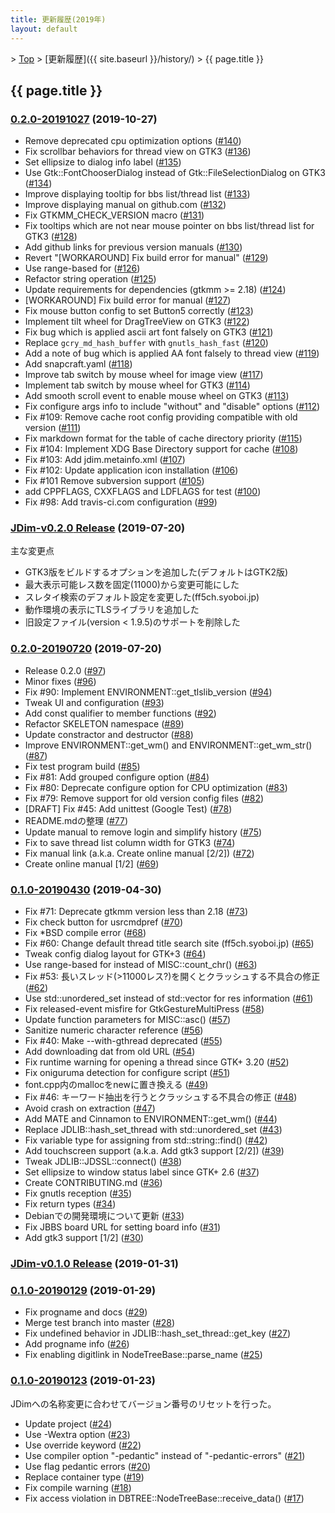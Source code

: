 ```yaml
---
title: 更新履歴(2019年)
layout: default
---
```


&gt; [Top](../) &gt; [更新履歴]({{ site.baseurl }}/history/) &gt; {{ page.title }}

## {{ page.title }}


<a name="0.2.0-20191027"></a>
### [0.2.0-20191027](https://github.com/JDimproved/JDim/compare/JDim-v0.2.0...362b797d53f) (2019-10-27)
- Remove deprecated cpu optimization options
  ([#140](https://github.com/JDimproved/JDim/pull/140))
- Fix scrollbar behaviors for thread view on GTK3
  ([#136](https://github.com/JDimproved/JDim/pull/136))
- Set ellipsize to dialog info label
  ([#135](https://github.com/JDimproved/JDim/pull/135))
- Use Gtk::FontChooserDialog instead of Gtk::FileSelectionDialog on GTK3
  ([#134](https://github.com/JDimproved/JDim/pull/134))
- Improve displaying tooltip for bbs list/thread list
  ([#133](https://github.com/JDimproved/JDim/pull/133))
- Improve displaying manual on github.com
  ([#132](https://github.com/JDimproved/JDim/pull/132))
- Fix GTKMM_CHECK_VERSION macro
  ([#131](https://github.com/JDimproved/JDim/pull/131))
- Fix tooltips which are not near mouse pointer on bbs list/thread list for GTK3
  ([#128](https://github.com/JDimproved/JDim/pull/128))
- Add github links for previous version manuals
  ([#130](https://github.com/JDimproved/JDim/pull/130))
- Revert "[WORKAROUND] Fix build error for manual"
  ([#129](https://github.com/JDimproved/JDim/pull/129))
- Use range-based for
  ([#126](https://github.com/JDimproved/JDim/pull/126))
- Refactor string operation
  ([#125](https://github.com/JDimproved/JDim/pull/125))
- Update requirements for dependencies (gtkmm >= 2.18)
  ([#124](https://github.com/JDimproved/JDim/pull/124))
- [WORKAROUND] Fix build error for manual
  ([#127](https://github.com/JDimproved/JDim/pull/127))
- Fix mouse button config to set Button5 correctly
  ([#123](https://github.com/JDimproved/JDim/pull/123))
- Implement tilt wheel for DragTreeView on GTK3
  ([#122](https://github.com/JDimproved/JDim/pull/122))
- Fix bug which is applied ascii art font falsely on GTK3
  ([#121](https://github.com/JDimproved/JDim/pull/121))
- Replace `gcry_md_hash_buffer` with `gnutls_hash_fast`
  ([#120](https://github.com/JDimproved/JDim/pull/120))
- Add a note of bug which is applied AA font falsely to thread view
  ([#119](https://github.com/JDimproved/JDim/pull/119))
- Add snapcraft.yaml
  ([#118](https://github.com/JDimproved/JDim/pull/118))
- Improve tab switch by mouse wheel for image view
  ([#117](https://github.com/JDimproved/JDim/pull/117))
- Implement tab switch by mouse wheel for GTK3
  ([#114](https://github.com/JDimproved/JDim/pull/114))
- Add smooth scroll event to enable mouse wheel on GTK3
  ([#113](https://github.com/JDimproved/JDim/pull/113))
- Fix configure args info to include "without" and "disable" options
  ([#112](https://github.com/JDimproved/JDim/pull/112))
- Fix #109: Remove cache root config providing compatible with old version
  ([#111](https://github.com/JDimproved/JDim/pull/111))
- Fix markdown format for the table of cache directory priority
  ([#115](https://github.com/JDimproved/JDim/pull/115))
- Fix #104: Implement XDG Base Directory support for cache
  ([#108](https://github.com/JDimproved/JDim/pull/108))
- Fix #103: Add jdim.metainfo.xml
  ([#107](https://github.com/JDimproved/JDim/pull/107))
- Fix #102: Update application icon installation
  ([#106](https://github.com/JDimproved/JDim/pull/106))
- Fix #101 Remove subversion support
  ([#105](https://github.com/JDimproved/JDim/pull/105))
- add CPPFLAGS, CXXFLAGS and LDFLAGS for test
  ([#100](https://github.com/JDimproved/JDim/pull/100))
- Fix #98: Add travis-ci.com configuration
  ([#99](https://github.com/JDimproved/JDim/pull/99))


<a name="JDim-v0.2.0"></a>
### [**JDim-v0.2.0** Release](https://github.com/JDimproved/JDim/releases/tag/JDim-v0.2.0) (2019-07-20)
主な変更点
- GTK3版をビルドするオプションを追加した(デフォルトはGTK2版)
- 最大表示可能レス数を固定(11000)から変更可能にした
- スレタイ検索のデフォルト設定を変更した(ff5ch.syoboi.jp)
- 動作環境の表示にTLSライブラリを追加した
- 旧設定ファイル(version < 1.9.5)のサポートを削除した

<a name="0.2.0-20190720"></a>
### [0.2.0-20190720](https://github.com/JDimproved/JDim/compare/79e90c8b2d...JDim-v0.2.0) (2019-07-20)
- Release 0.2.0
  ([#97](https://github.com/JDimproved/JDim/pull/97))
- Minor fixes
  ([#96](https://github.com/JDimproved/JDim/pull/96))
- Fix #90: Implement ENVIRONMENT::get_tlslib_version
  ([#94](https://github.com/JDimproved/JDim/pull/94))
- Tweak UI and configuration
  ([#93](https://github.com/JDimproved/JDim/pull/93))
- Add const qualifier to member functions
  ([#92](https://github.com/JDimproved/JDim/pull/92))
- Refactor SKELETON namespace
  ([#89](https://github.com/JDimproved/JDim/pull/89))
- Update constractor and destructor
  ([#88](https://github.com/JDimproved/JDim/pull/88))
- Improve ENVIRONMENT::get_wm() and ENVIRONMENT::get_wm_str()
  ([#87](https://github.com/JDimproved/JDim/pull/87))
- Fix test program build
  ([#85](https://github.com/JDimproved/JDim/pull/85))
- Fix #81: Add grouped configure option
  ([#84](https://github.com/JDimproved/JDim/pull/84))
- Fix #80: Deprecate configure option for CPU optimization
  ([#83](https://github.com/JDimproved/JDim/pull/83))
- Fix #79: Remove support for old version config files
  ([#82](https://github.com/JDimproved/JDim/pull/82))
- [DRAFT] Fix #45: Add unittest (Google Test)
  ([#78](https://github.com/JDimproved/JDim/pull/78))
- README.mdの整理
  ([#77](https://github.com/JDimproved/JDim/pull/77))
- Update manual to remove login and simplify history
  ([#75](https://github.com/JDimproved/JDim/pull/75))
- Fix to save thread list column width for GTK3
  ([#74](https://github.com/JDimproved/JDim/pull/74))
- Fix manual link (a.k.a. Create online manual [2/2])
  ([#72](https://github.com/JDimproved/JDim/pull/72))
- Create online manual [1/2]
  ([#69](https://github.com/JDimproved/JDim/pull/69))


<a name="0.1.0-20190430"></a>
### [0.1.0-20190430](https://github.com/JDimproved/JDim/compare/JDim-v0.1.0...79e90c8b2d) (2019-04-30)
- Fix #71: Deprecate gtkmm version less than 2.18
  ([#73](https://github.com/JDimproved/JDim/pull/73))
- Fix check button for usrcmdpref
  ([#70](https://github.com/JDimproved/JDim/pull/70))
- Fix \*BSD compile error
  ([#68](https://github.com/JDimproved/JDim/pull/68))
- Fix #60: Change default thread title search site (ff5ch.syoboi.jp)
  ([#65](https://github.com/JDimproved/JDim/pull/65))
- Tweak config dialog layout for GTK+3
  ([#64](https://github.com/JDimproved/JDim/pull/64))
- Use range-based for instead of MISC::count_chr()
  ([#63](https://github.com/JDimproved/JDim/pull/63))
- Fix #53: 長いスレッド(>11000レス?)を開くとクラッシュする不具合の修正
  ([#62](https://github.com/JDimproved/JDim/pull/62))
- Use std::unordered_set instead of std::vector for res information
  ([#61](https://github.com/JDimproved/JDim/pull/61))
- Fix released-event misfire for GtkGestureMultiPress
  ([#58](https://github.com/JDimproved/JDim/pull/58))
- Update function parameters for MISC::asc()
  ([#57](https://github.com/JDimproved/JDim/pull/57))
- Sanitize numeric character reference
  ([#56](https://github.com/JDimproved/JDim/pull/56))
- Fix #40: Make --with-gthread deprecated
  ([#55](https://github.com/JDimproved/JDim/pull/55))
- Add downloading dat from old URL
  ([#54](https://github.com/JDimproved/JDim/pull/54))
- Fix runtime warning for opening a thread since GTK+ 3.20
  ([#52](https://github.com/JDimproved/JDim/pull/52))
- Fix oniguruma detection for configure script
  ([#51](https://github.com/JDimproved/JDim/pull/51))
- font.cpp内のmallocをnewに置き換える
  ([#49](https://github.com/JDimproved/JDim/pull/49))
- Fix #46: キーワード抽出を行うとクラッシュする不具合の修正
  ([#48](https://github.com/JDimproved/JDim/pull/48))
- Avoid crash on extraction
  ([#47](https://github.com/JDimproved/JDim/pull/47))
- Add MATE and Cinnamon to ENVIRONMENT::get_wm()
  ([#44](https://github.com/JDimproved/JDim/pull/44))
- Replace JDLIB::hash_set_thread with std::unordered_set
  ([#43](https://github.com/JDimproved/JDim/pull/43))
- Fix variable type for assigning from std::string::find()
  ([#42](https://github.com/JDimproved/JDim/pull/42))
- Add touchscreen support (a.k.a. Add gtk3 support [2/2])
  ([#39](https://github.com/JDimproved/JDim/pull/39))
- Tweak JDLIB::JDSSL::connect()
  ([#38](https://github.com/JDimproved/JDim/pull/38))
- Set ellipsize to window status label since GTK+ 2.6
  ([#37](https://github.com/JDimproved/JDim/pull/37))
- Create CONTRIBUTING.md
  ([#36](https://github.com/JDimproved/JDim/pull/36))
- Fix gnutls reception
  ([#35](https://github.com/JDimproved/JDim/pull/35))
- Fix return types
  ([#34](https://github.com/JDimproved/JDim/pull/34))
- Debianでの開発環境について更新
  ([#33](https://github.com/JDimproved/JDim/pull/33))
- Fix JBBS board URL for setting board info
  ([#31](https://github.com/JDimproved/JDim/pull/31))
- Add gtk3 support [1/2]
  ([#30](https://github.com/JDimproved/JDim/pull/30))


<a name="JDim-v0.1.0"></a>
### [**JDim-v0.1.0** Release](https://github.com/JDimproved/JDim/releases/tag/JDim-v0.1.0) (2019-01-31)

<a name="0.1.0-20190129"></a>
### [0.1.0-20190129](https://github.com/JDimproved/JDim/compare/f6390b7f97...JDim-v0.1.0) (2019-01-29)
- Fix progname and docs
  ([#29](https://github.com/JDimproved/JDim/pull/29))
- Merge test branch into master
  ([#28](https://github.com/JDimproved/JDim/pull/28))
- Fix undefined behavior in JDLIB::hash_set_thread::get_key
  ([#27](https://github.com/JDimproved/JDim/pull/27))
- Add progname info
  ([#26](https://github.com/JDimproved/JDim/pull/26))
- Fix enabling digitlink in NodeTreeBase::parse_name
  ([#25](https://github.com/JDimproved/JDim/pull/25))


<a name="0.1.0-20190123"></a>
### [0.1.0-20190123](https://github.com/JDimproved/JDim/compare/bb608f24b1...f6390b7f97) (2019-01-23)

JDimへの名称変更に合わせてバージョン番号のリセットを行った。

- Update project
  ([#24](https://github.com/JDimproved/JDim/pull/24))
- Use -Wextra option
  ([#23](https://github.com/JDimproved/JDim/pull/23))
- Use override keyword
  ([#22](https://github.com/JDimproved/JDim/pull/22))
- Use compiler option "-pedantic" instead of "-pedantic-errors"
  ([#21](https://github.com/JDimproved/JDim/pull/21))
- Use flag pedantic errors
  ([#20](https://github.com/JDimproved/JDim/pull/20))
- Replace container type
  ([#19](https://github.com/JDimproved/JDim/pull/19))
- Fix compile warning
  ([#18](https://github.com/JDimproved/JDim/pull/18))
- Fix access violation in DBTREE::NodeTreeBase::receive_data()
  ([#17](https://github.com/JDimproved/JDim/pull/17))
